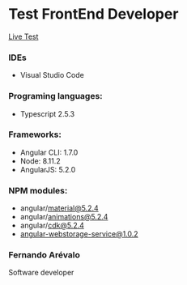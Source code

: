 # Test FrontEnd Developer
<a target="_blank" href="https://test-fe.herokuapp.com/">Live Test</a>

### IDEs 
- Visual Studio Code

### Programing languages: 
- Typescript 2.5.3

### Frameworks: 
- Angular CLI: 1.7.0
- Node: 8.11.2
- AngularJS: 5.2.0

### NPM modules: 
- angular/material@5.2.4
- angular/animations@5.2.4
- angular/cdk@5.2.4
- angular-webstorage-service@1.0.2


### Fernando Arévalo
Software developer

